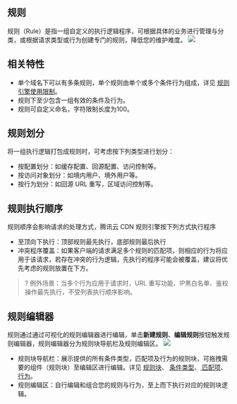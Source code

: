 ## 规则
规则（Rule）是指一组自定义的执行逻辑程序，可根据具体的业务进行管理与分类，或根据请求类型或行为创建专门的规则，降低您的维护难度。
![](https://qcloudimg.tencent-cloud.cn/raw/0f2ec2c3b524a9e7f59dc556c6b4c116.png)

## 相关特性
- 单个域名下可以有多条规则，单个规则由单个或多个条件行为组成，详见 [规则引擎使用限制](https://cloud.tencent.com/document/product/228/55507)。
- 规则下至少包含一组有效的条件及行为。
- 规则可自定义命名，字符限制长度为100。

## 规则划分
将一组执行逻辑打包成规则时，可考虑按下列类型进行划分：
- 按配置划分：如缓存配置、回源配置、访问控制等。
- 按访问对象划分：如境内用户、境外用户等。
- 按行为划分：如回源 URL 重写，区域访问控制等。

## 规则执行顺序
规则顺序会影响请求的处理方式，腾讯云 CDN 规则引擎按下列方式执行程序
- 至顶向下执行：顶部规则最先执行，底部规则最后执行
- 冲突程序覆盖：如果客户端的请求满足多个规则的匹配项，则相应的行为将应用于该请求，若存在冲突的行为逻辑，先执行的程序可能会被覆盖，建议将优先考虑的规则放置在下方。


>? 例外场景：当多个行为应用于请求时，URL 重写功能、IP黑白名单、鉴权操作最先执行，不受列表执行顺序影响。


## 规则编辑器
规则通过通过可视化的规则编辑器进行编辑，单击**新建规则**、**编辑规则**按钮触发规则编辑器，规则编辑器分为规则块导航栏及规则编辑区。
![](https://qcloudimg.tencent-cloud.cn/raw/f76eba8ff3bcfaa2a6e936279ca16dcf.png)

- 规则块导航栏：展示提供的所有条件类型，匹配项及行为的规则块，可拖拽需要的组件（规则块）至编辑区进行编辑。详见 [规则块](https://cloud.tencent.com/document/product/228/55507)、 [条件类型](https://cloud.tencent.com/document/product/228/55507)、[ 匹配项](https://cloud.tencent.com/document/product/228/55507)、 [行为](https://cloud.tencent.com/document/product/228/55507)。
- 规则编辑区：自行编辑和组合您的规则与行为，至上而下执行对应的规则块逻辑。